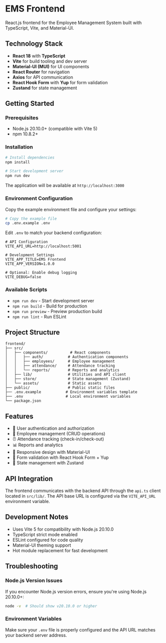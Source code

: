 # EMS Frontend

React.js frontend for the Employee Management System built with TypeScript, Vite, and Material-UI.

## Technology Stack

- **React 18** with **TypeScript**
- **Vite** for build tooling and dev server
- **Material-UI (MUI)** for UI components
- **React Router** for navigation
- **Axios** for API communication
- **React Hook Form** with **Yup** for form validation
- **Zustand** for state management

## Getting Started

### Prerequisites

- Node.js 20.10.0+ (compatible with Vite 5)
- npm 10.8.2+

### Installation

```bash
# Install dependencies
npm install

# Start development server
npm run dev
```

The application will be available at `http://localhost:3000`

### Environment Configuration

Copy the example environment file and configure your settings:

```bash
# Copy the example file
cp .env.example .env
```

Edit `.env` to match your backend configuration:

```env
# API Configuration
VITE_API_URL=http://localhost:5001

# Development Settings
VITE_APP_TITLE=EMS Frontend
VITE_APP_VERSION=1.0.0

# Optional: Enable debug logging
VITE_DEBUG=false
```

### Available Scripts

- `npm run dev` - Start development server
- `npm run build` - Build for production
- `npm run preview` - Preview production build
- `npm run lint` - Run ESLint

## Project Structure

```
frontend/
├── src/
│   ├── components/          # React components
│   │   ├── auth/           # Authentication components
│   │   ├── employees/      # Employee management
│   │   ├── attendance/     # Attendance tracking
│   │   └── reports/        # Reports and analytics
│   ├── lib/                # Utilities and API client
│   ├── store/              # State management (Zustand)
│   └── assets/             # Static assets
├── public/                 # Public static files
├── .env.example           # Environment variables template
├── .env                   # Local environment variables
└── package.json
```

## Features

- 🔐 User authentication and authorization
- 👥 Employee management (CRUD operations)
- ⏰ Attendance tracking (check-in/check-out)
- 📊 Reports and analytics
- 📱 Responsive design with Material-UI
- 🎯 Form validation with React Hook Form + Yup
- 🔄 State management with Zustand

## API Integration

The frontend communicates with the backend API through the `api.ts` client located in `src/lib/`. The API base URL is configured via the `VITE_API_URL` environment variable.

## Development Notes

- Uses Vite 5 for compatibility with Node.js 20.10.0
- TypeScript strict mode enabled
- ESLint configured for code quality
- Material-UI theming support
- Hot module replacement for fast development

## Troubleshooting

### Node.js Version Issues

If you encounter Node.js version errors, ensure you're using Node.js 20.10.0+:

```bash
node -v  # Should show v20.10.0 or higher
```

### Environment Variables

Make sure your `.env` file is properly configured and the API URL matches your backend server address.
